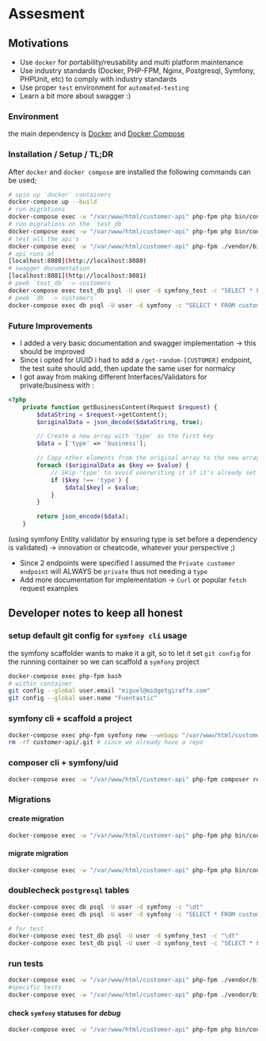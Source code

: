 # Assesment

## Motivations

- Use `docker` for portability/reusability and multi platform maintenance
- Use industry standards (Docker, PHP-FPM, Nginx, Postgresql, Symfony, PHPUnit, etc) to comply with industry standards
- Use proper `test` environment for `automated-testing`
- Learn a bit more about swagger :)

### Environment

the main dependency is [Docker](https://www.docker.com/) and [Docker Compose](https://docs.docker.com/compose/)

### Installation / Setup / TL;DR

After `docker` and `docker compose` are installed the following commands can be used;

```sh
# spin up `docker` containers
docker-compose up --build
# run migrations
docker-compose exec -w "/var/www/html/customer-api" php-fpm php bin/console doctrine:migrations:migrate
# run migrations on the `test_db`
docker-compose exec -w "/var/www/html/customer-api" php-fpm php bin/console doctrine:migrations:migrate --env test
# test all the api's
docker-compose exec -w "/var/www/html/customer-api" php-fpm ./vendor/bin/phpunit
# api runs at
[localhost:8080](http://localhost:8080)
# swagger documentation
[localhost:8081](http://localhost:8081)
# peek `test_db` -> customers
docker-compose exec test_db psql -U user -d symfony_test -c "SELECT * FROM customers;"
# peek `db` -> customers`
docker-compose exec db psql -U user -d symfony -c "SELECT * FROM customers;"
```

### Future Improvements

- I added a very basic documentation and swagger implementation -> this should be improved
- Since i opted for UUID i had to add a `/get-random-[CUSTOMER]` endpoint, the test suite should add, then update the same user for normalcy
- I got away from making different Interfaces/Validators for private/business with :

```php
<?php
    private function getBusinessContent(Request $request) {
        $dataString = $request->getContent();
        $originalData = json_decode($dataString, true);

        // Create a new array with 'type' as the first key
        $data = ['type' => 'business'];

        // Copy other elements from the original array to the new array
        foreach ($originalData as $key => $value) {
            // Skip 'type' to avoid overwriting it if it's already set in original data
            if ($key !== 'type') {
                $data[$key] = $value;
            }
        }

        return json_encode($data);
    }
```

(using symfony Entity validator by ensuring type is set before a dependency is validated) -> innovation or cheatcode, whatever your perspective ;)

- Since 2 endpoints were specified I assumed the `Private customer endpoint` will ALWAYS be `private` thus not needing a `type`
- Add more documentation for implementation -> `Curl` or popular `fetch` request examples

## Developer notes to keep all honest

### setup default git config for `symfony cli` usage

the symfony scaffolder wants to make it a git, so to let it set `git config` for the running container so we can scaffold a `symfony` project

```sh
docker-compose exec php-fpm bash
# within container
git config --global user.email "miguel@midgetgiraffe.com"
git config --global user.name "Fuentastic"
```

### symfony cli + scaffold a project

```sh
docker-compose exec php-fpm symfony new --webapp "/var/www/html/customer-api"
rm -rf customer-api/.git # since we already have a repo
```

### composer cli + symfony/uid

```sh
docker-compose exec -w "/var/www/html/customer-api" php-fpm composer require symfony/uid

```

### Migrations

#### create migration

```sh
docker-compose exec -w "/var/www/html/customer-api" php-fpm php bin/console doctrine:migrations:diff
```

#### migrate migration

```sh
docker-compose exec -w "/var/www/html/customer-api" php-fpm php bin/console doctrine:migrations:migrate
```

### doublecheck `postgresql` tables

```sh
docker-compose exec db psql -U user -d symfony -c "\dt"
docker-compose exec db psql -U user -d symfony -c "SELECT * FROM customers;"

# for test
docker-compose exec test_db psql -U user -d symfony_test -c "\dt"
docker-compose exec test_db psql -U user -d symfony_test -c "SELECT * FROM customers;"
```

### run tests

```sh
docker-compose exec -w "/var/www/html/customer-api" php-fpm ./vendor/bin/phpunit
#specific tests
docker-compose exec -w "/var/www/html/customer-api" php-fpm ./vendor/bin/phpunit --filter testFailCreatePrivateCustomer

```

#### check `symfony` statuses for _debug_

```sh
docker-compose exec -w "/var/www/html/customer-api" php-fpm php bin/console debug:router | grep doc
```
